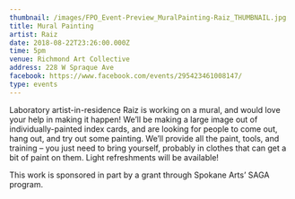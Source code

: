 ```yaml
---
thumbnail: /images/FPO_Event-Preview_MuralPainting-Raiz_THUMBNAIL.jpg
title: Mural Painting
artist: Raiz
date: 2018-08-22T23:26:00.000Z
time: 5pm
venue: Richmond Art Collective
address: 228 W Spraque Ave
facebook: https://www.facebook.com/events/295423461008147/
type: events
---
```

Laboratory artist-in-residence Raiz is working on a mural, and would love your help in making it happen! We’ll be making a large image out of individually-painted index cards, and are looking for people to come out, hang out, and try out some painting. We’ll provide all the paint, tools, and training – you just need to bring yourself, probably in clothes that can get a bit of paint on them. Light refreshments will be available!

This work is sponsored in part by a grant through Spokane Arts’ SAGA program.
